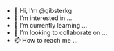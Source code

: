 - 👋 Hi, I’m @gibsterkg
- 👀 I’m interested in ...
- 🌱 I’m currently learning ...
- 💞️ I’m looking to collaborate on ...
- 📫 How to reach me ...

<!---
gibsterkg/gibsterkg is a ✨ special ✨ repository because its `README.md` (this file) appears on your GitHub profile.
You can click the Preview link to take a look at your changes.
--->
